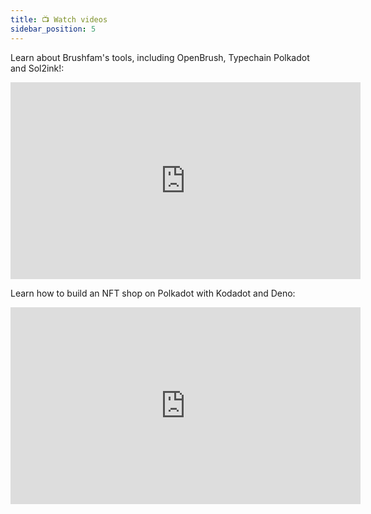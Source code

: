 ```yaml
---
title: 📺 Watch videos
sidebar_position: 5
---
```


Learn about Brushfam's tools, including OpenBrush, Typechain Polkadot and Sol2ink!: 

<iframe width="560" height="315" src="https://www.youtube.com/embed/lCToPcLCQgQ" title="YouTube video player" frameborder="0" allow="accelerometer; autoplay; clipboard-write; encrypted-media; gyroscope; picture-in-picture; web-share" allowfullscreen></iframe>

Learn how to build an NFT shop on Polkadot with Kodadot and Deno:

<iframe width="560" height="315" src="https://www.youtube.com/watch?v=p4UJpRsuFAI" title="YouTube video player" frameborder="0" allow="accelerometer; clipboard-write; encrypted-media; gyroscope; picture-in-picture; web-share" allowfullscreen></iframe>

